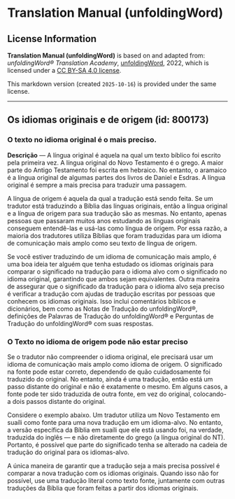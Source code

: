 # Translation Manual (unfoldingWord)

## License Information

**Translation Manual (unfoldingWord)** is based on and adapted from: _unfoldingWord® Translation Academy_, [unfoldingWord](https://unfoldingword.org/utw), 2022, which is licensed under a [CC BY-SA 4.0 license](https://creativecommons.org/licenses/by-sa/4.0/legalcode.en).

This markdown version (created `2025-10-16`) is provided under the same license.



--------------------------------

## Os idiomas originais e de origem (id: 800173)

### O texto no idioma original é o mais preciso.

**Descrição** — A língua original é aquela na qual um texto bíblico foi escrito pela primeira vez. A língua original do Novo Testamento é o grego. A maior parte do Antigo Testamento foi escrita em hebraico. No entanto, o aramaico é a língua original de algumas partes dos livros de Daniel e Esdras. A língua original é sempre a mais precisa para traduzir uma passagem.

A língua de origem é aquela da qual a tradução está sendo feita. Se um tradutor está traduzindo a Bíblia das línguas originais, então a língua original e a língua de origem para sua tradução são as mesmas. No entanto, apenas pessoas que passaram muitos anos estudando as línguas originais conseguem entendê\-las e usá\-las como língua de origem. Por essa razão, a maioria dos tradutores utiliza Bíblias que foram traduzidas para um idioma de comunicação mais amplo como seu texto de língua de origem.

Se você estiver traduzindo de um idioma de comunicação mais amplo, é uma boa ideia ter alguém que tenha estudado os idiomas originais para comparar o significado na tradução para o idioma alvo com o significado no idioma original, garantindo que ambos sejam equivalentes. Outra maneira de assegurar que o significado da tradução para o idioma alvo seja preciso é verificar a tradução com ajudas de tradução escritas por pessoas que conhecem os idiomas originais. Isso inclui comentários bíblicos e dicionários, bem como as Notas de Tradução do unfoldingWord®, definições de Palavras de Tradução do unfoldingWord® e Perguntas de Tradução do unfoldingWord® com suas respostas.

### O Texto no idioma de origem pode não estar preciso

Se o tradutor não compreender o idioma original, ele precisará usar um idioma de comunicação mais amplo como idioma de origem. O significado na fonte pode estar correto, dependendo de quão cuidadosamente foi traduzido do original. No entanto, ainda é uma tradução, então está um passo distante do original e não é exatamente o mesmo. Em alguns casos, a fonte pode ter sido traduzida de outra fonte, em vez do original, colocando\-a dois passos distante do original.

Considere o exemplo abaixo. Um tradutor utiliza um Novo Testamento em suaíli como fonte para uma nova tradução em um idioma\-alvo. No entanto, a versão específica da Bíblia em suaíli que ele está usando foi, na verdade, traduzida do inglês — e não diretamente do grego (a língua original do NT). Portanto, é possível que parte do significado tenha se alterado na cadeia de tradução do original para os idiomas\-alvo.

A única maneira de garantir que a tradução seja a mais precisa possível é comparar a nova tradução com os idiomas originais. Quando isso não for possível, use uma tradução literal como texto fonte, juntamente com outras traduções da Bíblia que foram feitas a partir dos idiomas originais.



